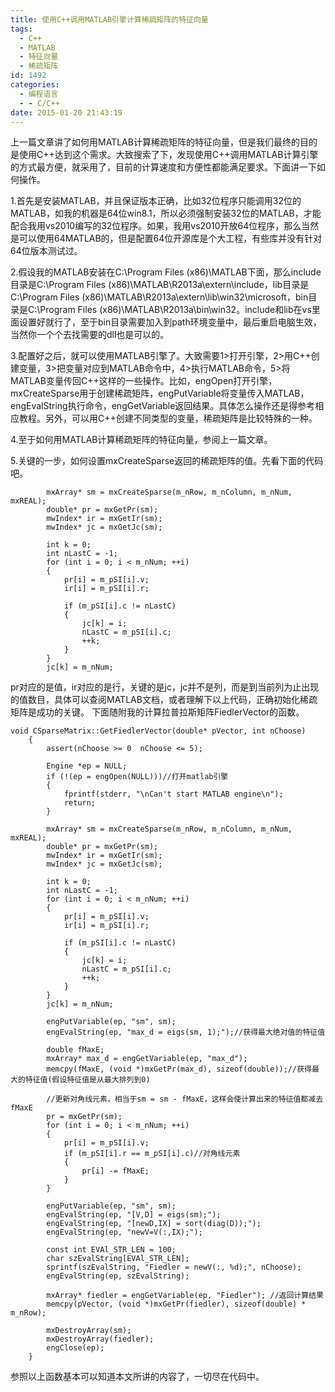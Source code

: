 ```yaml
---
title: 使用C++调用MATLAB引擎计算稀疏矩阵的特征向量
tags:
  - C++
  - MATLAB
  - 特征向量
  - 稀疏矩阵
id: 1492
categories:
  - 编程语言
  - - C/C++
date: 2015-01-20 21:43:19
---
```


上一篇文章讲了如何用MATLAB计算稀疏矩阵的特征向量，但是我们最终的目的是使用C\+\+达到这个需求。大致搜索了下，发现使用C++调用MATLAB计算引擎的方式最方便，就采用了，目前的计算速度和方便性都能满足要求。下面讲一下如何操作。

1.首先是安装MATLAB，并且保证版本正确，比如32位程序只能调用32位的MATLAB，如我的机器是64位win8.1，所以必须强制安装32位的MATLAB，才能配合我用vs2010编写的32位程序。如果，我用vs2010开放64位程序，那么当然是可以使用64MATLAB的，但是配置64位开源库是个大工程，有些库并没有针对64位版本测试过。

2.假设我的MATLAB安装在C:\Program Files (x86)\MATLAB下面，那么include目录是C:\Program Files (x86)\MATLAB\R2013a\extern\include，lib目录是C:\Program Files (x86)\MATLAB\R2013a\extern\lib\win32\microsoft，bin目录是C:\Program Files (x86)\MATLAB\R2013a\bin\win32。include和lib在vs里面设置好就行了，至于bin目录需要加入到path环境变量中，最后重启电脑生效，当然你一个个去找需要的dll也是可以的。

3.配置好之后，就可以使用MATLAB引擎了。大致需要1>打开引擎，2>用C\+\+创建变量，3>把变量对应到MATLAB命令中，4>执行MATLAB命令，5>将MATLAB变量传回C\+\+这样的一些操作。比如，engOpen打开引擎，mxCreateSparse用于创建稀疏矩阵，engPutVariable将变量传入MATLAB，engEvalString执行命令，engGetVariable返回结果。具体怎么操作还是得参考相应教程。另外，可以用C\+\+创建不同类型的变量，稀疏矩阵是比较特殊的一种。

4.至于如何用MATLAB计算稀疏矩阵的特征向量，参阅上一篇文章。

5.关键的一步，如何设置mxCreateSparse返回的稀疏矩阵的值。先看下面的代码吧。

``` stylus
        mxArray* sm = mxCreateSparse(m_nRow, m_nColumn, m_nNum, mxREAL);
        double* pr = mxGetPr(sm);
        mwIndex* ir = mxGetIr(sm);
        mwIndex* jc = mxGetJc(sm); 

        int k = 0;
        int nLastC = -1;
        for (int i = 0; i < m_nNum; ++i)
        {
            pr[i] = m_pSI[i].v;
            ir[i] = m_pSI[i].r;

            if (m_pSI[i].c != nLastC)
            {
                jc[k] = i;
                nLastC = m_pSI[i].c;
                ++k;
            }
        }
        jc[k] = m_nNum;
```

pr对应的是值，ir对应的是行，关键的是jc，jc并不是列，而是到当前列为止出现的值数目，具体可以查阅MATLAB文档，或者理解下以上代码，正确初始化稀疏矩阵是成功的关键。
下面随附我的计算拉普拉斯矩阵FiedlerVector的函数。

``` stylus
void CSparseMatrix::GetFiedlerVector(double* pVector, int nChoose)
    {
        assert(nChoose >= 0  nChoose <= 5);

        Engine *ep = NULL;
        if (!(ep = engOpen(NULL)))//打开matlab引擎
        {
            fprintf(stderr, "\nCan't start MATLAB engine\n");
            return;
        }

        mxArray* sm = mxCreateSparse(m_nRow, m_nColumn, m_nNum, mxREAL);
        double* pr = mxGetPr(sm);
        mwIndex* ir = mxGetIr(sm);
        mwIndex* jc = mxGetJc(sm); 

        int k = 0;
        int nLastC = -1;
        for (int i = 0; i < m_nNum; ++i)
        {
            pr[i] = m_pSI[i].v;
            ir[i] = m_pSI[i].r;

            if (m_pSI[i].c != nLastC)
            {
                jc[k] = i;
                nLastC = m_pSI[i].c;
                ++k;
            }
        }
        jc[k] = m_nNum;

        engPutVariable(ep, "sm", sm);
        engEvalString(ep, "max_d = eigs(sm, 1);");//获得最大绝对值的特征值

        double fMaxE;
        mxArray* max_d = engGetVariable(ep, "max_d");
        memcpy(fMaxE, (void *)mxGetPr(max_d), sizeof(double));//获得最大的特征值(假设特征值是从最大排列到0)

        //更新对角线元素，相当于sm = sm - fMaxE，这样会使计算出来的特征值都减去fMaxE
        pr = mxGetPr(sm);
        for (int i = 0; i < m_nNum; ++i)
        {
            pr[i] = m_pSI[i].v;
            if (m_pSI[i].r == m_pSI[i].c)//对角线元素
            {
                pr[i] -= fMaxE;
            }
        }

        engPutVariable(ep, "sm", sm);
        engEvalString(ep, "[V,D] = eigs(sm);");
        engEvalString(ep, "[newD,IX] = sort(diag(D));");
        engEvalString(ep, "newV=V(:,IX);");

        const int EVAl_STR_LEN = 100;
        char szEvalString[EVAl_STR_LEN];
        sprintf(szEvalString, "Fiedler = newV(:, %d);", nChoose);
        engEvalString(ep, szEvalString);

        mxArray* fiedler = engGetVariable(ep, "Fiedler"); //返回计算结果
        memcpy(pVector, (void *)mxGetPr(fiedler), sizeof(double) * m_nRow);

        mxDestroyArray(sm);
        mxDestroyArray(fiedler);
        engClose(ep);
    }
```

参照以上函数基本可以知道本文所讲的内容了，一切尽在代码中。